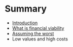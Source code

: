# Summary

* [Introduction](README.md)
* [What is financial viability](chapter1.md)
* [Assuming the worst](assuming_the_worst.md)
* Low values and high costs

